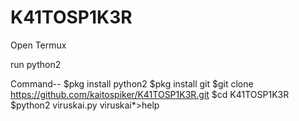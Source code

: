 # K41TOSP1K3R

Open Termux

run python2

Command--
$pkg install python2
$pkg install git
$git clone https://github.com/kaitospiker/K41TOSP1K3R.git
$cd K41TOSP1K3R
$python2 viruskai.py
viruskai*>help
